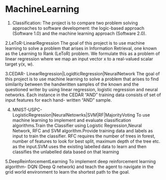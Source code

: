 # MachineLearning

1. Classification:
The project is to compare two problem solving approaches to software development: the logic-based approach (Software 1.0) and the machine learning approach (Software 2.0).

2.LeToR-LinearRegression
The goal of this project is to use machine learning to solve a problem that arises in Information Retrieval, one known as the Learning to Rank (LeToR) problem. We formulate this as a problem of linear regression where
we map an input vector x to a real-valued scalar target y(x, w).

3.CEDAR- LinearRegression|LogidticRegression|NeuralNetwork
The goal of this project is to use machine learning to solve a problem that arises to
find similarity between the handwritten samples of the known and the questioned writer by using linear regression, logistic regression and neural networks. Each instance in the CEDAR “AND” training data consists of set of input features for each hand- written “AND” sample.

4. MNIST-USPC-LogisticRegression|NeuralNetowrks|SVM|RF|MajorityVoting
To use machine learning to implement and evaluate classification algorithms.Train the Classifier using Logistic Regression,Neural Network, RFC and SVM algorithm.Provide training data and labels as input to train the classifier. RFC requires the number of trees in forest, number of features to look for best split, maximum depth of the tree etc. as the input.SVM uses the existing labelled data to learn and then classifies the unlabelled data based on that learning

5.DeepReinforcementLearning
To implement deep reinforcement learning algorithm- DQN (Deep Q network)
and teach the agent to navigate in the grid world environment to learn the shortest path to the goal.


